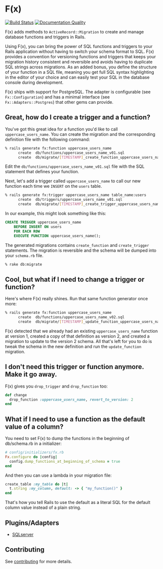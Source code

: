 # F(x)

[![Build Status](https://github.com/teoljungberg/fx/actions/workflows/ci.yml/badge.svg)](https://github.com/teoljungberg/fx/actions/workflows/ci.yml)
[![Documentation Quality](http://inch-ci.org/github/teoljungberg/fx.svg?branch=master)](http://inch-ci.org/github/teoljungberg/fx)

F(x) adds methods to `ActiveRecord::Migration` to create and manage database
functions and triggers in Rails.

Using F(x), you can bring the power of SQL functions and triggers to your Rails
application without having to switch your schema format to SQL. F(x) provides
a convention for versioning functions and triggers that keeps your migration
history consistent and reversible and avoids having to duplicate SQL strings
across migrations. As an added bonus, you define the structure of your function
in a SQL file, meaning you get full SQL syntax highlighting in the editor of
your choice and can easily test your SQL in the database console during
development.

F(x) ships with support for PostgreSQL. The adapter is configurable (see
`Fx::Configuration`) and has a minimal interface (see
`Fx::Adapters::Postgres`) that other gems can provide.

## Great, how do I create a trigger and a function?

You've got this great idea for a function you'd like to call
`uppercase_users_name`. You can create the migration and the corresponding
definition file with the following command:

```sh
% rails generate fx:function uppercase_users_name
      create  db/functions/uppercase_users_name_v01.sql
      create  db/migrate/[TIMESTAMP]_create_function_uppercase_users_name.rb
```

Edit the `db/functions/uppercase_users_name_v01.sql` file with the SQL statement
that defines your function.

Next, let's add a trigger called `uppercase_users_name` to call our new
function each time we `INSERT` on the `users` table.

```sh
% rails generate fx:trigger uppercase_users_name table_name:users
      create  db/triggers/uppercase_users_name_v01.sql
      create  db/migrate/[TIMESTAMP]_create_trigger_uppercase_users_name.rb
```

In our example, this might look something like this:

```sql
CREATE TRIGGER uppercase_users_name
    BEFORE INSERT ON users
    FOR EACH ROW
    EXECUTE FUNCTION uppercase_users_name();
```

The generated migrations contains `create_function` and `create_trigger`
statements. The migration is reversible and the schema will be dumped into your
`schema.rb` file.

```sh
% rake db:migrate
```

## Cool, but what if I need to change a trigger or function?

Here's where F(x) really shines. Run that same function generator once more:

```sh
% rails generate fx:function uppercase_users_name
      create  db/functions/uppercase_users_name_v02.sql
      create  db/migrate/[TIMESTAMP]_update_function_uppercase_users_name_to_version_2.rb
```

F(x) detected that we already had an existing `uppercase_users_name` function at
version 1, created a copy of that definition as version 2, and created a
migration to update to the version 2 schema. All that's left for you to do is
tweak the schema in the new definition and run the `update_function` migration.

## I don't need this trigger or function anymore. Make it go away.

F(x) gives you `drop_trigger` and `drop_function` too:

```ruby
def change
  drop_function :uppercase_users_name, revert_to_version: 2
end
```

## What if I need to use a function as the default value of a column?

You need to set F(x) to dump the functions in the beginning of db/schema.rb in a
initializer:

```ruby
# config/initializers/fx.rb
Fx.configure do |config|
  config.dump_functions_at_beginning_of_schema = true
end
```

And then you can use a lambda in your migration file:

```ruby
create_table :my_table do |t|
  t.string :my_column, default: -> { "my_function()" }
end
```

That's how you tell Rails to use the default as a literal SQL for the default
column value instead of a plain string.

## Plugins/Adapters

- [SQLserver](https://github.com/tarellel/fx-sqlserver-adapter)

## Contributing

See [contributing](CONTRIBUTING.md) for more details.

